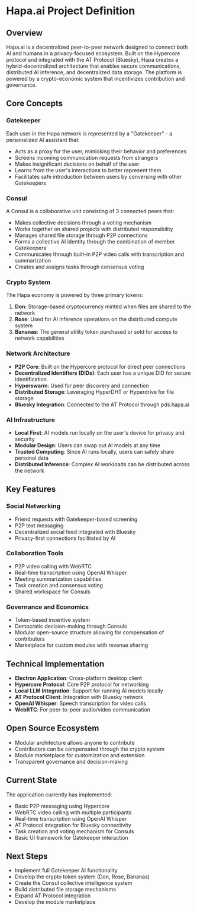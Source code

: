 # Hapa.ai Project Definition

## Overview

Hapa.ai is a decentralized peer-to-peer network designed to connect both AI and humans in a privacy-focused ecosystem. Built on the Hypercore protocol and integrated with the AT Protocol (Bluesky), Hapa creates a hybrid-decentralized architecture that enables secure communications, distributed AI inference, and decentralized data storage. The platform is powered by a crypto-economic system that incentivizes contribution and governance.

## Core Concepts

### Gatekeeper

Each user in the Hapa network is represented by a "Gatekeeper" - a personalized AI assistant that:
- Acts as a proxy for the user, mimicking their behavior and preferences
- Screens incoming communication requests from strangers
- Makes insignificant decisions on behalf of the user
- Learns from the user's interactions to better represent them
- Facilitates safe introduction between users by conversing with other Gatekeepers

### Consul

A Consul is a collaborative unit consisting of 3 connected peers that:
- Makes collective decisions through a voting mechanism
- Works together on shared projects with distributed responsibility
- Manages shared file storage through P2P connections
- Forms a collective AI identity through the combination of member Gatekeepers
- Communicates through built-in P2P video calls with transcription and summarization
- Creates and assigns tasks through consensus voting

### Crypto System

The Hapa economy is powered by three primary tokens:
1. **Don**: Storage-based cryptocurrency minted when files are shared to the network
2. **Rose**: Used for AI inference operations on the distributed compute system
3. **Bananas**: The general utility token purchased or sold for access to network capabilities

### Network Architecture

- **P2P Core**: Built on the Hypercore protocol for direct peer connections
- **Decentralized Identifiers (DIDs)**: Each user has a unique DID for secure identification
- **Hyperswarm**: Used for peer discovery and connection
- **Distributed Storage**: Leveraging HyperDHT or Hyperdrive for file storage
- **Bluesky Integration**: Connected to the AT Protocol through pds.hapa.ai

### AI Infrastructure

- **Local First**: AI models run locally on the user's device for privacy and security
- **Modular Design**: Users can swap out AI models at any time
- **Trusted Computing**: Since AI runs locally, users can safely share personal data
- **Distributed Inference**: Complex AI workloads can be distributed across the network

## Key Features

### Social Networking
- Friend requests with Gatekeeper-based screening
- P2P text messaging
- Decentralized social feed integrated with Bluesky
- Privacy-first connections facilitated by AI

### Collaboration Tools
- P2P video calling with WebRTC
- Real-time transcription using OpenAI Whisper
- Meeting summarization capabilities
- Task creation and consensus voting
- Shared workspace for Consuls

### Governance and Economics
- Token-based incentive system
- Democratic decision-making through Consuls
- Modular open-source structure allowing for compensation of contributors
- Marketplace for custom modules with revenue sharing

## Technical Implementation

- **Electron Application**: Cross-platform desktop client
- **Hypercore Protocol**: Core P2P protocol for networking
- **Local LLM Integration**: Support for running AI models locally
- **AT Protocol Client**: Integration with Bluesky network
- **OpenAI Whisper**: Speech transcription for video calls
- **WebRTC**: For peer-to-peer audio/video communication

## Open Source Ecosystem

- Modular architecture allows anyone to contribute
- Contributors can be compensated through the crypto system
- Module marketplace for customization and extension
- Transparent governance and decision-making

## Current State

The application currently has implemented:
- Basic P2P messaging using Hypercore
- WebRTC video calling with multiple participants
- Real-time transcription using OpenAI Whisper
- AT Protocol integration for Bluesky connectivity
- Task creation and voting mechanism for Consuls
- Basic UI framework for Gatekeeper interaction

## Next Steps

- Implement full Gatekeeper AI functionality
- Develop the crypto token system (Don, Rose, Bananas)
- Create the Consul collective intelligence system
- Build distributed file storage mechanisms
- Expand AT Protocol integration
- Develop the module marketplace 